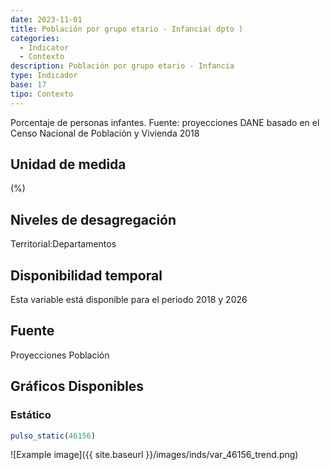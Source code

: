 ```yaml
---
date: 2023-11-01
title: Población por grupo etario - Infancia( dpto )
categories:
  - Indicator
  - Contexto
description: Población por grupo etario - Infancia
type: Indicador
base: 17
tipo: Contexto
--- 
```


Porcentaje de personas infantes.
Fuente: proyecciones DANE basado en el Censo Nacional de Población y Vivienda 2018

## Unidad de medida
(%)

## Niveles de desagregación
Territorial:Departamentos

## Disponibilidad temporal
Esta variable está disponible para el periodo 2018 y 2026

## Fuente
Proyecciones Población

## Gráficos Disponibles

### Estático

``` R
pulso_static(46156)
```

![Example image]({{ site.baseurl }}/images/inds/var_46156_trend.png)